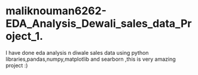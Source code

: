 # maliknouman6262-EDA_Analysis_Dewali_sales_data_Project_1.
I have done eda analysis n diwale sales data using python libraries,pandas,numpy,matplotlib and searborn ,this is very amazing project
:)
